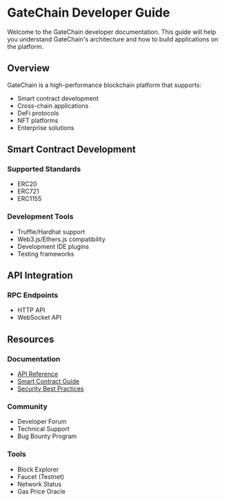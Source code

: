 # GateChain Developer Guide

Welcome to the GateChain developer documentation. This guide will help you understand GateChain's architecture and how to build applications on the platform.

## Overview

GateChain is a high-performance blockchain platform that supports:
- Smart contract development
- Cross-chain applications
- DeFi protocols
- NFT platforms
- Enterprise solutions


## Smart Contract Development

### Supported Standards
- ERC20 
- ERC721 
- ERC1155

### Development Tools
- Truffle/Hardhat support
- Web3.js/Ethers.js compatibility
- Development IDE plugins
- Testing frameworks

## API Integration

### RPC Endpoints
- HTTP API
- WebSocket API

## Resources

### Documentation
- [API Reference](../api/README.md)
- [Smart Contract Guide](./quickstart/smart-contracts.md)
- [Security Best Practices](./security.md)

### Community
- Developer Forum
- Technical Support
- Bug Bounty Program

### Tools
- Block Explorer
- Faucet (Testnet)
- Network Status
- Gas Price Oracle
